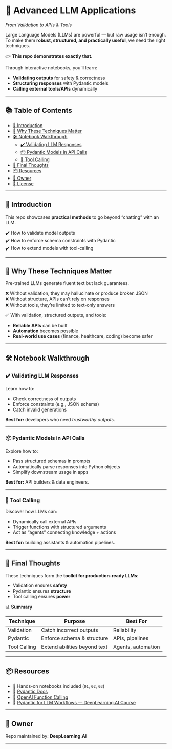 # 🚀 Advanced LLM Applications  
*From Validation to APIs & Tools*  

Large Language Models (LLMs) are powerful — but raw usage isn’t enough.  
To make them **robust, structured, and practically useful**, we need the right techniques.  

👉 **This repo demonstrates exactly that.**  

Through interactive notebooks, you’ll learn:  
- **Validating outputs** for safety & correctness  
- **Structuring responses** with Pydantic models  
- **Calling external tools/APIs** dynamically  

---

## 📚 Table of Contents
- [🧠 Introduction](#-introduction)  
- [🧱 Why These Techniques Matter](#-why-these-techniques-matter)  
- [🛠️ Notebook Walkthrough](#️-notebook-walkthrough)  
  - [✔️ Validating LLM Responses](#️-validating-llm-responses)  
  - [📦 Pydantic Models in API Calls](#-pydantic-models-in-api-calls)  
  - [🔧 Tool Calling](#-tool-calling)  
- [🎨 Final Thoughts](#-final-thoughts)  
- [📦 Resources](#-resources)  
- [👥 Owner](#-owner)  
- [📄 License](#-license)  

---

## 🧠 Introduction
This repo showcases **practical methods** to go beyond “chatting” with an LLM.  

✔️ How to validate model outputs  
✔️ How to enforce schema constraints with Pydantic  
✔️ How to extend models with tool-calling  

---

## 🧱 Why These Techniques Matter
Pre-trained LLMs generate fluent text but lack guarantees.  

❌ Without validation, they may hallucinate or produce broken JSON  
❌ Without structure, APIs can’t rely on responses  
❌ Without tools, they’re limited to text-only answers  

✅ With validation, structured outputs, and tools:  
- **Reliable APIs** can be built  
- **Automation** becomes possible  
- **Real-world use cases** (finance, healthcare, coding) become safer  

---

## 🛠️ Notebook Walkthrough  

### ✔️ Validating LLM Responses  
Learn how to:  
- Check correctness of outputs  
- Enforce constraints (e.g., JSON schema)  
- Catch invalid generations  

**Best for:** developers who need *trustworthy outputs*.  

---

### 📦 Pydantic Models in API Calls  
Explore how to:  
- Pass structured schemas in prompts  
- Automatically parse responses into Python objects  
- Simplify downstream usage in apps  

**Best for:** API builders & data engineers.  

---

### 🔧 Tool Calling  
Discover how LLMs can:  
- Dynamically call external APIs  
- Trigger functions with structured arguments  
- Act as “agents” connecting knowledge + actions  

**Best for:** building assistants & automation pipelines.  

---

## 🎨 Final Thoughts  
These techniques form the **toolkit for production-ready LLMs**:  
- Validation ensures **safety**  
- Pydantic ensures **structure**  
- Tool calling ensures **power**  

📊 **Summary**  

| Technique     | Purpose                     | Best For             |
|----------------|-----------------------------|-----------------------|
| Validation     | Catch incorrect outputs     | Reliability          |
| Pydantic       | Enforce schema & structure  | APIs, pipelines      |
| Tool Calling   | Extend abilities beyond text| Agents, automation   |

---

## 📦 Resources  
- 📓 Hands-on notebooks included (`01`, `02`, `03`)  
- 🔗 [Pydantic Docs](https://docs.pydantic.dev/)  
- 🔗 [OpenAI Function Calling](https://platform.openai.com/docs/guides/function-calling)  
- 🔗 [Pydantic for LLM Workflows — DeepLearning.AI Course](https://learn.deeplearning.ai/courses/pydantic-for-llm-workflows/lesson/w6ohb/welcome-to-pydantic-for-llm-workflows)  

---

## 👥 Owner  
Repo maintained by: **DeepLearning.AI**

---

